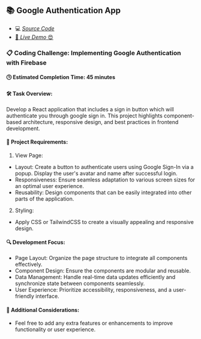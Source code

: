 ## 📚 Google Authentication App

- 💻 [_Source Code_](/src/Projects/Google-Auth/)
- [🚀 _Live Demo_ 😍](https://reactjs-projects-app.netlify.app/google-auth)

### 📋 Coding Challenge: Implementing Google Authentication with Firebase

#### 🕒 Estimated Completion Time: 45 minutes

#### 🛠️ Task Overview:

Develop a React application that includes a sign in button which will authenticate you through google sign in. This project highlights component-based architecture, responsive design, and best practices in frontend development.

#### 📌 Project Requirements:

1. View Page:

- Layout: Create a button to authenticate users using Google Sign-In via a popup. Display the user's avatar and name after successful login.
- Responsiveness: Ensure seamless adaptation to various screen sizes for an optimal user experience.
- Reusability: Design components that can be easily integrated into other parts of the application.

2. Styling:

- Apply CSS or TailwindCSS to create a visually appealing and responsive design.

#### 🔍 Development Focus:

- Page Layout: Organize the page structure to integrate all components effectively.
- Component Design: Ensure the components are modular and reusable.
- Data Management: Handle real-time data updates efficiently and synchronize state between components seamlessly.
- User Experience: Prioritize accessibility, responsiveness, and a user-friendly interface.

#### 🌟 Additional Considerations:

- Feel free to add any extra features or enhancements to improve functionality or user experience.
